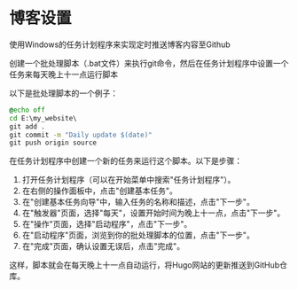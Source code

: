 # 博客设置


使用Windows的任务计划程序来实现定时推送博客内容至Github

创建一个批处理脚本（.bat文件）来执行git命令，然后在任务计划程序中设置一个任务来每天晚上十一点运行脚本

以下是批处理脚本的一个例子：

```bat
@echo off
cd E:\my_website\
git add .
git commit -m "Daily update $(date)"
git push origin source
```

在任务计划程序中创建一个新的任务来运行这个脚本。以下是步骤：

1. 打开任务计划程序（可以在开始菜单中搜索"任务计划程序"）。
2. 在右侧的操作面板中，点击"创建基本任务"。
3. 在"创建基本任务向导"中，输入任务的名称和描述，点击"下一步"。
4. 在"触发器"页面，选择"每天"，设置开始时间为晚上十一点，点击"下一步"。
5. 在"操作"页面，选择"启动程序"，点击"下一步"。
6. 在"启动程序"页面，浏览到你的批处理脚本的位置，点击"下一步"。
7. 在"完成"页面，确认设置无误后，点击"完成"。

这样，脚本就会在每天晚上十一点自动运行，将Hugo网站的更新推送到GitHub仓库。

